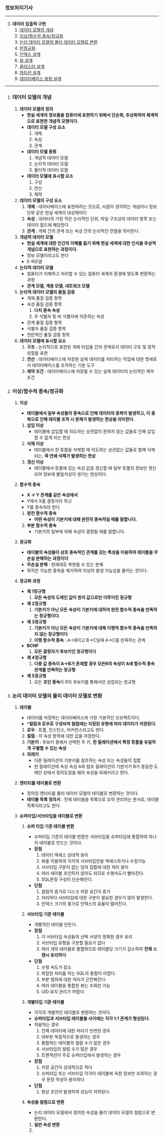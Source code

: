 ### 정보처리기사

---

3. **데이터 입출력 구현**
	1. [데이터 모델의 개념](#데이터-모델의-개념)
	2. [이상/함수적 종속/정규화](#이상/함수적-종속/정규화)
	3. [논리 데이터 모델의 물리 데이터 모델로 변환](#논리-데이터-모델의-물리-데이터-모델로-변환)
	4. [반정규화](#반정규화)
	5. [인덱스 설계](#인덱스-설계)
	6. [뷰 설계](#뷰-설계)
	7. [클러스터 설계](#클러스터-설계)
	8. [파티션 설계](#파티션-설계)
	9. [데이터베이스 용량 설계](#데이터베이스-용량-설계)

---

1. ### 데이터 모델의 개념

	1. **데이터 모델의 정의**
		* **현실 세계의 정보들을 컴퓨터에 표현하기 위해서 단순화, 추상화하여 체계적으로 표현한 개념적 모형이다.**
		* **데이터 모델 구성 요소**
			1. 개체
			2. 속성
			3. 관계
		* **데이터 모델 종류**
			1. 개념적 데이터 모델
			2. 논리적 데이터 모델
			3. 물리적 데이터 모델
		* **데이터 모델에 표시할 요소**
			1. 구성
			2. 연산
			3. 제약
	2. **데이터 모델의 구성 요소**
		1. **개체** : 데이터베이스에 표현하려는 것으로, 사람이 생각하는 개념이나 정보 단위 같은 현실 세계의 대상체이다
		2. **속성** : 데이터의 가장 작은 논리적인 단위, 파일 구조상의 데이터 항목 또는 데이터 필드에 해당한다
		3. **관계** : 개체 간의 관계 또는 속성 간의 논리적인 연결을 의미한다.
	3. **개념적 데이터 모델**
		* **현실 세계에 대한 인간의 이해를 돕기 위해 현실 세계에 대한 인식을 추상적 개념으로 표현하는 과정이다.**
		* 정보 모델이라고도 한다
		* E-R모델
	4. **논리적 데이터 모델**
		* 컴퓨터가 이해하고 처리할 수 있는 컴퓨터 세계의 환경에 맞도록 변환하는 과정
		* **관계 모델, 계층 모델, 네트워크 모델**
	5. **논리적 데이터 모델의 품질 검증**
		* 개체 품질 검증 항목
		* 속성 품질 검증 항목
			1. **다치 종속 속성**
			2. 주 식별자 및 비 식별자에 의존하는 속성
		* 관계 품질 검증 항목
		* 식별자 품질 검증 항목
		* 전반적인 품질 검증 항목
	6. **데이터 모델에 표시할 요소**
		1. **구조** : 논리적으로 표현된 개체 타입들 간의 관계로서 데이터 구조 및 정적 성질을 표현
		2. **연산** : 데이터베이스에 저장된 실제 데이터를 처리하는 작업에 대한 명세로서 데이터베이스를 조작하는 기본 도구
		3. **제약 조건** : 데이터베이스에 저장될 수 있는 실제 데이터의 논리적인 제약 조건

2. ### 이상/함수적 종속/정규화

	1. **이상**

		* **테이블에서 일부 속성들의 종속으로 인해 데이터의 중복이 발생하고, 이 중복으로 인해 테이블 조작 시 문제가 발생하는 현상을 의미한다.**

		1. **삽입 이상**
			* 테이블에 삽입할 때 의도아는 상관없이 원하지 않는 값들로 인해 삽입할 수 없게 되는 현상
		2. **삭제 이상**
			* 테이블에서 한 튜플을 삭제할 때 의도와는 상관없는 값들로 함께 삭제되는,  **즉 연쇄 삭제가 발생하는 현상**
		3. **갱신 이상**
			* 테이블에서 튜플에 있는 속성 값을 갱신할 때 일부 튜플의 정보만 갱신되어 정보에 불일치성이 생기는 현상이다.

	2. **함수적 종속**

		* **X -> Y 관계를 같은 속성에서**
		* Y에서 X를 결정자라 하고
		* Y를 종속자라 한다.

		1. **완전 함수적 종속**
			* **어떤 속성이 기본키에 대해 완전히 종속적일 때를 말합니다.**
		2. **부분 함수적 종속**
			* 기본키의 일부에 의해 속성이 결정될 때를 말합니다.

	3. **정규화**

		* **테이블의 속성들이 상호 종속적인 관계를 갖는 특성을 이용하여 테이블을 무손실 분해하는 과정이다**
		* **무손실 분해** : 원래대로 복원될 수 있는 분해
		* 목적은 가능한 중복을 제거하여 이상의 발생 가능성을 줄이는 것이다.

	4. **정규화 과정**

		* **제 1정규형**
			1. **모든 속성의 도메인 값이 원자 값으로만 이루어진 정규형**
		* **제 2정규형**
			1. **기본키가 아닌 모든 속성이 기본키에 대하여 완전 함수적 종속을 만족하는 정규형이다.**
		* **제 3정규형**
			1. **기본키가 아닌 모든 속성이 기본키에 대해 이행적 함수적 종속을 만족하지 않는 정규형이다**
			2. **이행 함수적 종속** : A->B이고 B->C일때 A->C를 만족하는 관계
		* **BCNF**
			1. **모든 결정자가 후보키인 정규형이다**
		* **제 4정규형**
			1. **다중 값 종속이 A->B가 존재할 경우 모든R의 속성이 A에 함수적 종속 관계를 만족하는 정규형**
		* **제 5정규형**
			1. 모든 **조인 종속**이 R의 후보키를 통해서만 성립되는 정규형

3. ### 논리 데이터 모델의 물리 데이터 모델로 변환

	1. **테이블**

		* 데이터를 저장하는 데이터베이스와 가장 기본적인 오브젝트이다.
		* ***컬럼과 로우로 구성되며 컬럼에는 지정된 유형에 따라 데이터가 저장된다.**

		1. **로우** : 튜플, 인스턴스, 어커런스라고도 한다.
		2. **컬럼** :  각 속성 항목에 대한 값을 저장한다.
		3. **기본키** : 후보키 중에서 선택한 주 키, **한 릴레이션에서 특정 튜플을 유일하게 구별할 수 있는 속성**
		4. **외래키** 
			* 다른 릴레이션의 기본키를 참조하는 속성 또는 속성들의 집합
			* 한 릴레이션에 속상 속성 A와 참조 릴레이션의 기본키가 B가 동일한 도메인 상에서 정의도었을 떄의 속성을 외래키라고 한다.

	2. **엔티티를 테이블로 변환**

		* 정의된 엔티티를 물리 데이터 모델의 테이블로 변환하는 것이다.
		* **테이블 목록 정의서** : 전체 테이블을 목록으로 요약 관리하는 문서로, 테이블 목록이라고도 한다.

	3. **슈퍼타입/서브타입을 테이블로 변환**

		1. **슈퍼 타입 기준 테이블 변환**

			* 슈퍼타입 기준의 테이블 변환은 서브타입을 슈퍼타입에 통합하여 하나의 테이블로 만드는 것이다.
			* **장점**
				1. 데이터 엑세스 상대적 용이
				2. 뷰를 이용하여 각각의 서브타입만을 액세스하거나 수정가능
				3. 서브타입 구분이 없는 임의 집합에 대한 처리 용이
				4. 여러 테이블 조인하지 않아도 되므로 수행속도가 빨라진다.
				5. SQL문장 구성이 단순해진다.
			* **단점**
				1. 컬럼의 증가로 디스크 저장 공간이 증가
				2. 처리마다 서브타입에 대한 구분이 필요한 경우가 많이 발생한다.
				3. 인덱스 크기의 증가로 인덱스의 효율이 떨어진다.

		2. **서브타입 기준 테이블**

			* 개별적인 테이블 만든다.
			* **장점**
				1. 각 서브타입 속성들의 선택 사양이 명확한 경우 유리
				2. 서브타입 유형을 구분할 필요가 없다
				3. 여러 개의 테이블로 통합하므로 테이블당 크기가 감소하여 **전체 스캔시 유리하다**
			* **단점**
				1. 수행 속도가 감소
				2. 복잡한 처리를 하는 SQL의 통합이 어렵다.
				3. 부분 범위에 대한 처리가 곤란해진다.
				4. 여러 테이블을 통합한 뷰는 조회만 가능
				5. UID 유지 관리가 어렵다.

		3. **개별타입 기준 테이블**

			* 각각의 개별적인 테이블로 변환하는 것이다.
			* **슈퍼타입과 서브타입 테이블들 사이에는 각각 1:1 관계가 형성된다.**
			* 적용하는 경우
				1. 전체 데이터에 대한 처리가 빈번한 경우
				2. 대부분 독립적으로 발생하는 경우
				3. 통합하는 테이블의 컬럼 수가 많은 경우
				4. 서브타입의 컬럼 수가 많은 경우
				5. 트랜잭션이 주로 슈퍼타입에서 발생하는 경우
			* **장점**
				1. 저장 공간이 상대적으로 적다
				2. 슈퍼타입 또는 서브타입 각각이 테이블에 속한 정보만 조회하는 경우 문장 작성이 용이하다
			* **단점**
				1. 항상 조인이 발생하여 성능이 저하된다.

		4. **속성을 컬럼으로 변환**

			* 논리 데이터 모델에서 정의한 속성을 물리 데이터 모델의 컬럼으로 변환한다.

			1. **일반 속성 변환**
			2. 